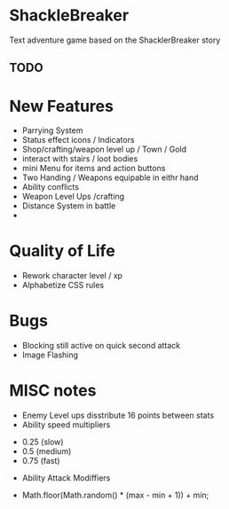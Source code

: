 # ShackleBreaker
Text adventure game based on the ShacklerBreaker story

## TODO

# New Features
* Parrying System
* Status effect icons / Indicators
* Shop/crafting/weapon level up / Town / Gold
* interact with stairs / loot bodies
* mini Menu for items and action buttons
* Two Handing / Weapons equipable in eithr hand
* Ability conflicts
* Weapon Level Ups /crafting
* Distance System in battle
* 

# Quality of Life
* Rework character level / xp 
* Alphabetize CSS rules

# Bugs
* Blocking still active on quick second attack
* Image Flashing


# MISC notes
* Enemy Level ups disstribute 16 points between stats
* Ability speed multipliers 
- 0.25 (slow) 
- 0.5 (medium) 
- 0.75 (fast)
* Ability Attack Modiffiers
- Math.floor(Math.random() * (max - min + 1)) + min;